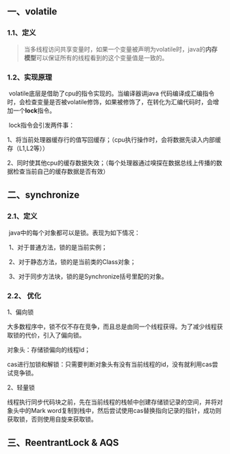 ## 一、volatile

### 1.1、定义

> 当多线程访问共享变量时，如果一个变量被声明为volatile时，java的**内存模型**可以保证所有的线程看到的这个变量值是一致的。

### 1.2、实现原理

​		volatile底层是借助了cpu的指令实现的。当编译器讲java 代码编译成汇编指令时，会检查变量是否被volatile修饰，如果被修饰了，在转化为汇编代码时，会增加一个**lock**指令。

​		lock指令会引发两件事：

​			1、将当前处理器缓存行的值写回缓存；（cpu执行操作时，会将数据先读入内部缓存（L1,L2等））

​			2、同时使其他cpu的缓存数据失效；（每个处理器通过嗅探在数据总线上传播的数据检查当前自己的缓存数据是否有效）



## 二、synchronize

### 2.1、定义

​	java中的每个对象都可以是锁。表现为如下情况：

​		1、对于普通方法，锁的是当前实例；

​		2、对于静态方法，锁的是当前类的Class对象；

​		3、对于同步方法块，锁的是Synchronize括号里配的对象。

### 2.2、 优化

1、偏向锁

​		大多数程序中，锁不仅不存在竞争，而且总是由同一个线程获得。为了减少线程获取锁的代价，引入了偏向锁。

对象头：存储锁偏向的线程Id；

cas进行加锁和解锁：只需要判断对象头有没有当前线程的id，没有就利用cas尝试竞争锁。

2、轻量锁

​      线程执行同步代码块之前，先在当前线程的栈帧中创建存储锁记录的空间，并将对象头中的Mark word复制到栈中，然后尝试使用cas替换指向记录的指针，成功则获取锁，否则使用自旋来获取锁。



## 三、ReentrantLock & AQS





​	

